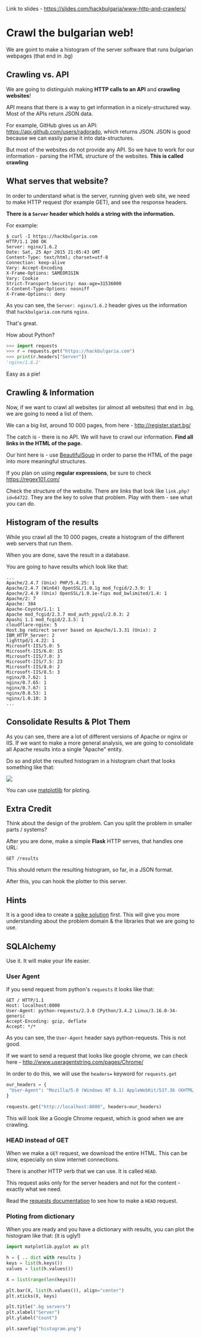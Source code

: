 Link to slides - https://slides.com/hackbulgaria/www-http-and-crawlers/


# Crawl the bulgarian web!

We are goint to make a histogram of the server software that runs bulgarian webpages (that end in .bg)

## Crawling vs. API

We are going to distinguish making **HTTP calls to an API** and **crawling websites**!

API means that there is a way to get information in a nicely-structured way. Most of the APIs return JSON data.

For example, GitHub gives us an API: https://api.github.com/users/radorado, which returns JSON. JSON is good because we can easily parse it into data-structures.

But most of the websites do not provide any API. So we have to work for our information - parsing the HTML structure of the websites. **This is called crawling**

## What serves that website?

In order to understand what is the server, running given web site, we need to make HTTP request (for example GET), and see the response headers.

**There is a `Server` header which holds a string with the information.**

For example:

```
$ curl -I https://hackbulgaria.com
HTTP/1.1 200 OK
Server: nginx/1.6.2
Date: Sat, 25 Apr 2015 21:05:43 GMT
Content-Type: text/html; charset=utf-8
Connection: keep-alive
Vary: Accept-Encoding
X-Frame-Options: SAMEORIGIN
Vary: Cookie
Strict-Transport-Security: max-age=31536000
X-Content-Type-Options: nosniff
X-Frame-Options:: deny
```

As you can see, the `Server: nginx/1.6.2` header gives us the information that `hackbulgaria.com` runs `nginx`.

That's great.

How about Python?

```python
>>> import requests
>>> r = requests.get("https://hackbulgaria.com")
>>> print(r.headers["Server"])
'nginx/1.6.2'
```

Easy as a pie!

## Crawling & Information

Now, if we want to crawl all websites (or almost all websites) that end in .bg, we are going to need a list of them.

We can a big list, around 10 000 pages, from here - http://register.start.bg/

The catch is - there is no API. We will have to crawl our information. **Find all links in the HTML of the page.**

Our hint here is - use [BeautifulSoup](http://www.crummy.com/software/BeautifulSoup/) in order to parse the HTML of the page into more meaningful structures.

If you plan on using **regular expressions**, be sure to check <https://regex101.com/>

Check the structure of the website. There are links that look like `link.php?id=64722`. They are the key to solve that problem. Play with them - see what you can do.

## Histogram of the results

While you crawl all the 10 000 pages, create a histogram of the different web servers that run them.

When you are done, save the result in a database.

You are going to have results which look like that:

```
...
Apache/2.4.7 (Unix) PHP/5.4.25: 1
Apache/2.4.7 (Win64) OpenSSL/1.0.1g mod_fcgid/2.3.9: 1
Apache/2.4.9 (Unix) OpenSSL/1.0.1e-fips mod_bwlimited/1.4: 1
Apache/2: 7
Apache: 384
Apache-Coyote/1.1: 1
Apache mod_fcgid/2.3.7 mod_auth_pgsql/2.0.3: 2
Apashi 1.1 mod_fcgid/2.3.5: 1
cloudflare-nginx: 5
Host.bg redirect server based on Apache/1.3.31 (Unix): 2
IBM_HTTP_Server: 2
lighttpd/1.4.22: 1
Microsoft-IIS/5.0: 5
Microsoft-IIS/6.0: 15
Microsoft-IIS/7.0: 3
Microsoft-IIS/7.5: 23
Microsoft-IIS/8.0: 2
Microsoft-IIS/8.5: 3
nginx/0.7.62: 1
nginx/0.7.65: 1
nginx/0.7.67: 1
nginx/0.8.53: 1
nginx/1.0.10: 3
...
```

## Consolidate Results & Plot Them

As you can see, there are a lot of different versions of Apache or nginx or IIS. If we want to make a more general analysis, we are going to consolidate all Apache results into a single "Apache" entity.

Do so and plot the resulted histogram in a histogram chart that looks something like that:

![](histogram.png)


You can use [matplotlib](http://matplotlib.org/) for ploting.

## Extra Credit

Think about the design of the problem. Can you split the problem in smaller parts / systems?

After you are done, make a simple **Flask** HTTP serves, that handles one URL:

```
GET /results
```

This should return the resulting histogram, so far, in a JSON format.

After this, you can hook the plotter to this server.

## Hints

It is a good idea to create a [spike solution](http://www.extremeprogramming.org/rules/spike.html) first. This will give you more understanding about the problem domain & the libraries that we are going to use.

## SQLAlchemy

Use it. It will make your life easier.

### User Agent

If you send request from python's `requests` it looks like that:

```
GET / HTTP/1.1
Host: localhost:8000
User-Agent: python-requests/2.3.0 CPython/3.4.2 Linux/3.16.0-34-generic
Accept-Encoding: gzip, deflate
Accept: */*
```

As you can see, the `User-Agent` header says python-requests. This is not good.

If we want to send a request that looks like google chrome, we can check here - http://www.useragentstring.com/pages/Chrome/

In order to do this, we will use the `headers=` keyword for `requests.get`

```python
our_headers = {
 "User-Agent": "Mozilla/5.0 (Windows NT 6.1) AppleWebKit/537.36 (KHTML, like Gecko) Chrome/41.0.2228.0 Safari/537.36"
}

requests.get("http://localhost:8000", headers=our_headers)
```

This will look like a Google Chrome request, which is good when we are crawling.

### HEAD instead of GET

When we make a `GET` request, we download the entire HTML. This can be slow, especially on slow internet connections.

There is another HTTP verb that we can use. It is called `HEAD`.

This request asks only for the server headers and not for the content - exactly what we need.

Read the [requests documentation](http://docs.python-requests.org/en/latest/user/quickstart/) to see how to make a `HEAD` request.

### Ploting from dictionary

When you are ready and you have a dictionary with results, you can plot the histogram like that: (it is ugly!)

```python
import matplotlib.pyplot as plt

h = { .. dict with results }
keys = list(h.keys())
values = list(h.values())

X = list(range(len(keys)))

plt.bar(X, list(h.values()), align="center")
plt.xticks(X, keys)

plt.title(".bg servers")
plt.xlabel("Server")
plt.ylabel("Count")

plt.savefig("histogram.png")
```
